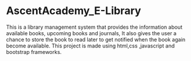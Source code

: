 # AscentAcademy_E-Library
This is a library management system that provides the information about available books, upcoming books and journals, It also gives the user a chance to store the book to read later to get notified when the book again become available. This project is made using html,css ,javascript and bootstrap frameworks. 

